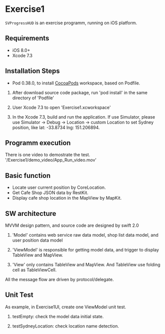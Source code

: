 # Exercise1

`SVProgressHUD` is an exercise programm, running on iOS platform.

## Requirements
- iOS 8.0+
- Xcode 7.3

## Installation Steps
- Pod 0.38.0, to install [CocoaPods](https://cocoapods.org) workspace, based on Podfile.

1) After download source code package, run 'pod install' in the same directory of 'Podfile'

2) User Xcode 7.3 to open 'Exercise1.xcworkspace'

3) In the Xcode 7.3, build and run the application. If use Simulator, please use Simulator -> Debug -> Location -> custom Location to set Sydney position, like lat: -33.8734 lng: 151.206894.
 
## Programm execution
There is one video to demostrate the test. '/Exercise1/demo_video/App_Run_video.mov'

## Basic function
- Locate user current position by CoreLocation.
- Get Cafe Shop JSON data by RestKit.
- Display cafe shop location in the MapView by MapKit.

## SW architecture
MVVM design pattern, and source code are designed by swift 2.0

1) 'Model' contains web service raw data model, shop list data model, and user position data model

2) 'ViewModel' is responsible for getting model data, and trigger to display TableView and MapView.

3) 'View' only contains TableView and MapView. And TableView use folding cell as TableViewCell.

All the message flow are driven by protocol/delegate.

## Unit Test
As example, in Exercise1UI, create one ViewModel unit test.

1) testEmpty: check the model data initial state.

2) testSydneyLocation: check location name detection.